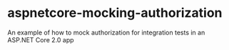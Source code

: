 # aspnetcore-mocking-authorization
An example of how to mock authorization for integration tests in an ASP.NET Core 2.0 app
